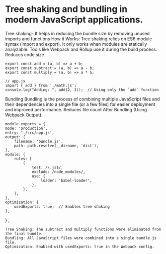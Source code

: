 # Tree shaking and bundling in modern JavaScript applications.
   Tree shaking-
    It helps in reducing the bundle size by removing unused imports and functions
    How it Works:
    Tree shaking relies on ES6 module syntax (import and export).
    It only works when modules are statically analyzable.
    Tools like Webpack and Rollup use it during the build process.
    Reduces code size

    export const add = (a, b) => a + b;
    export const subtract = (a, b) => a - b;
    export const multiply = (a, b) => a * b;

    // app.js
    import { add } from './math.js';
    console.log("Adding: ", add(2, 3));  // Using only the `add` function


    

   Bundling
    Bundling is the process of combining multiple JavaScript files and their dependencies into a single file (or a few files) for easier deployment and improved performance.
    Reduces file count
    After Bundling (Using Webpack Output)


    module.exports = {
    mode: 'production',
    entry: './src/app.js',
    output: {
        filename: 'bundle.js',
        path: path.resolve(__dirname, 'dist'),
    },
    module: {
        rules: [
            {
                test: /\.js$/,
                exclude: /node_modules/,
                use: {
                    loader: 'babel-loader',
                },
            },
        ],
    },
    optimization: {
        usedExports: true,  // Enables tree shaking
    },
}  ;

    Tree Shaking: The subtract and multiply functions were eliminated from the final bundle.
    Bundling: All JavaScript files were combined into a single bundle.js file.
    Optimization: Enabled with usedExports: true in the Webpack config.


